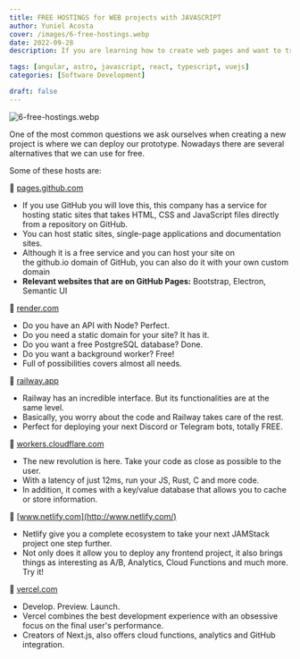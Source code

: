 ```yaml
---
title: FREE HOSTINGS for WEB projects with JAVASCRIPT
author: Yuniel Acosta
cover: /images/6-free-hostings.webp
date: 2022-09-28
description: If you are learning how to create web pages and want to try free hosting, I offer you 6 options for you to practice. Although, you can also use them in production.

tags: [angular, astro, javascript, react, typescript, vuejs]
categories: [Software Development]

draft: false
---
```


![6-free-hostings.webp](/images/6-free-hostings.webp)

One of the most common questions we ask ourselves when creating a new project is where we can deploy our prototype. Nowadays there are several alternatives that we can use for free.

Some of these hosts are:

🔗 [pages.github.com](https://pages.github.com/)

- If you use GitHub you will love this, this company has a service for hosting static sites that takes HTML, CSS and JavaScript files directly from a repository on GitHub.
- You can host static sites, single-page applications and documentation sites.
- Although it is a free service and you can host your site on the github.io domain of GitHub, you can also do it with your own custom domain
- **Relevant websites that are on GitHub Pages:** Bootstrap, Electron, Semantic UI

🔗 [render.com](http://render.com/)

- Do you have an API with Node? Perfect.
- Do you need a static domain for your site? It has it.
- Do you want a free PostgreSQL database? Done.
- Do you want a background worker? Free!
- Full of possibilities covers almost all needs.

🔗 [railway.app](http://railway.app/)

- Railway has an incredible interface. But its functionalities are at the same level.
- Basically, you worry about the code and Railway takes care of the rest.
- Perfect for deploying your next Discord or Telegram bots, totally FREE.

🔗 [workers.cloudflare.com](http://workers.cloudflare.com/)

- The new revolution is here. Take your code as close as possible to the user.
- With a latency of just 12ms, run your JS, Rust, C and more code.
- In addition, it comes with a key/value database that allows you to cache or store information.

🔗 [www.netlify.com](http://www.netlify.com/)

- Netlify give you a complete ecosystem to take your next JAMStack project one step further.
- Not only does it allow you to deploy any frontend project, it also brings things as interesting as A/B, Analytics, Cloud Functions and much more. Try it!

🔗 [vercel.com](http://vercel.com/)

- Develop. Preview. Launch.
- Vercel combines the best development experience with an obsessive focus on the final user's performance.
- Creators of Next.js, also offers cloud functions, analytics and GitHub integration.
